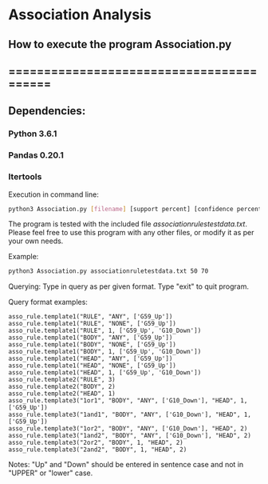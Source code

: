 # Association Analysis

## How to execute the program Association.py
## =========================================

## Dependencies:
### Python 3.6.1
### Pandas 0.20.1
### Itertools

Execution in command line: 

```bash
python3 Association.py [filename] [support percent] [confidence percent]
```
The program is tested with the included file <i>associationrulestestdata.txt</i>. 
Please feel free to use this program with any other files, or modify it as per your own needs.

Example:

```bash
python3 Association.py associationruletestdata.txt 50 70
```

Querying:
Type in query as per given format. Type "exit" to quit program.

Query format examples:
```
asso_rule.template1("RULE", "ANY", ['G59_Up'])
asso_rule.template1("RULE", "NONE", ['G59_Up'])
asso_rule.template1("RULE", 1, ['G59_Up', 'G10_Down'])
asso_rule.template1("BODY", "ANY", ['G59_Up'])
asso_rule.template1("BODY", "NONE", ['G59_Up'])
asso_rule.template1("BODY", 1, ['G59_Up', 'G10_Down'])
asso_rule.template1("HEAD", "ANY", ['G59_Up'])
asso_rule.template1("HEAD", "NONE", ['G59_Up'])
asso_rule.template1("HEAD", 1, ['G59_Up', 'G10_Down'])
asso_rule.template2("RULE", 3)
asso_rule.template2("BODY", 2)
asso_rule.template2("HEAD", 1)
asso_rule.template3("1or1", "BODY", "ANY", ['G10_Down'], "HEAD", 1, ['G59_Up'])
asso_rule.template3("1and1", "BODY", "ANY", ['G10_Down'], "HEAD", 1, ['G59_Up'])
asso_rule.template3("1or2", "BODY", "ANY", ['G10_Down'], "HEAD", 2)
asso_rule.template3("1and2", "BODY", "ANY", ['G10_Down'], "HEAD", 2)
asso_rule.template3("2or2", "BODY", 1, "HEAD", 2)
asso_rule.template3("2and2", "BODY", 1, "HEAD", 2)
```


Notes:
"Up" and "Down" should be entered in sentence case and not in "UPPER" or "lower" case.
